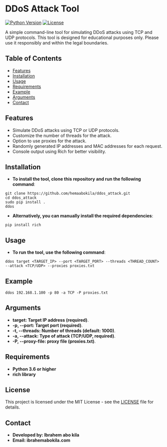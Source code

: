 # DDoS Attack Tool
[![Python Version](https://img.shields.io/badge/python-3.x-blue.svg)](https://www.python.org/)
[![License](https://img.shields.io/badge/license-MIT-green.svg)](LICENSE)

A simple command-line tool for simulating DDoS attacks using TCP and UDP protocols. This tool is designed for educational purposes only. Please use it responsibly and within the legal boundaries.

## Table of Contents

- [Features](#features)
- [Installation](#installation)
- [Usage](#usage)
- [Requirements](#requirements)
- [Example](#example)
- [Arguments](#arguments)
- [Contact](#contact)

## Features

- Simulate DDoS attacks using TCP or UDP protocols.
- Customize the number of threads for the attack.
- Option to use proxies for the attack.
- Randomly generated IP addresses and MAC addresses for each request.
- Console output using Rich for better visibility.

## Installation

- **To install the tool, clone this repository and run the following command**:

```
git clone https://github.com/hemaabokila/ddos_attack.git
cd ddos_attack
sudo pip install .
ddos
```
- **Alternatively, you can manually install the required dependencies**:

```
pip install rich
```
## Usage
- **To run the tool, use the following command**:

```
ddos target <TARGET_IP> --port <TARGET_PORT> --threads <THREAD_COUNT> --attack <TCP/UDP> --proxies proxies.txt
```
## Example
```
ddos 192.168.1.100 -p 80 -a TCP -P proxies.txt
```
## Arguments
- **target: Target IP address (required)**.
- **-p, --port: Target port (required)**.
- **-t, --threads: Number of threads (default: 1000)**.
- **-a, --attack: Type of attack (TCP/UDP, required)**.
- **-P, --proxy-file: proxy file (proxies.txt)**.
## Requirements
- **Python 3.6 or higher**
- **rich library**
## License
This project is licensed under the MIT License - see the [LICENSE](./LICENSE) file for details.

## Contact
- **Developed by: Ibrahem abo kila**
- **Email: ibrahemabokila.com**
